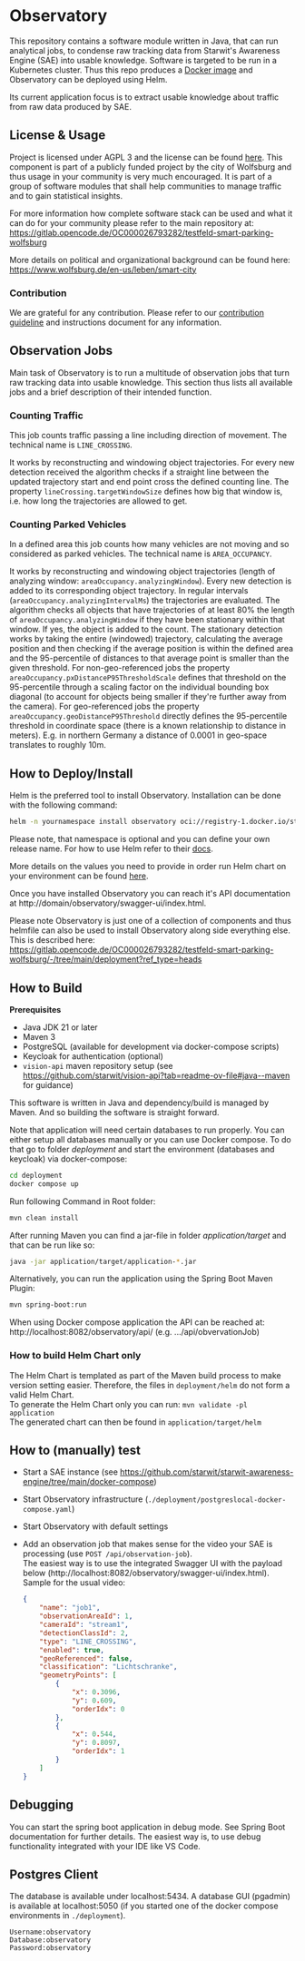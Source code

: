 # Observatory

This repository contains a software module written in Java, that can run analytical jobs, to condense raw tracking data from Starwit's Awareness Engine (SAE) into usable knowledge. Software is targeted to be run in a Kubernetes cluster. Thus this repo produces a [Docker image](https://hub.docker.com/repository/docker/starwitorg/observatory/general) and Observatory can be deployed using Helm.

Its current application focus is to extract usable knowledge about traffic from raw data produced by SAE.

## License & Usage

Project is licensed under AGPL 3 and the license can be found [here](LICENSE). This component is part of a publicly funded project by the city of Wolfsburg and thus usage in your community is very much encouraged. It is part of a group of software modules that shall help communities to manage traffic and to gain statistical insights. 

For more information how complete software stack can be used and what it can do for your community please refer to the main repository at: https://gitlab.opencode.de/OC000026793282/testfeld-smart-parking-wolfsburg 

More details on political and organizational background can be found here: https://www.wolfsburg.de/en-us/leben/smart-city

### Contribution

We are grateful for any contribution. Please refer to our [contribution guideline](CONTRIBUTING.md) and instructions document for any information.

## Observation Jobs

Main task of Observatory is to run a multitude of observation jobs that turn raw tracking data into usable knowledge. This section thus lists all available jobs and a brief description of their intended function.

### Counting Traffic

This job counts traffic passing a line including direction of movement. The technical name is `LINE_CROSSING`.

It works by reconstructing and windowing object trajectories. For every new detection received the algorithm checks if a straight line between the updated trajectory start and end point cross the defined counting line.
The property `lineCrossing.targetWindowSize` defines how big that window is, i.e. how long the trajectories are allowed to get.

### Counting Parked Vehicles

In a defined area this job counts how many vehicles are not moving and so considered as parked vehicles. The technical name is `AREA_OCCUPANCY`.

It works by reconstructing and windowing object trajectories (length of analyzing window: `areaOccupancy.analyzingWindow`). Every new detection is added to its corresponding object trajectory. In regular intervals (`areaOccupancy.analyzingIntervalMs`) the trajectories are evaluated. The algorithm checks all objects that have trajectories of at least 80% the length of `areaOccupancy.analyzingWindow` if they have been stationary within that window. If yes, the object is added to the count.
The stationary detection works by taking the entire (windowed) trajectory, calculating the average position and then checking if the average position is within the defined area and the 95-percentile of distances to that average point is smaller than the given threshold. For non-geo-referenced jobs the property `areaOccupancy.pxDistanceP95ThresholdScale` defines that threshold on the 95-percentile through a scaling factor on the individual bounding box diagonal (to account for objects being smaller if they're further away from the camera). For geo-referenced jobs the property `areaOccupancy.geoDistanceP95Threshold` directly defines the 95-percentile threshold in coordinate space (there is a known relationship to distance in meters). E.g. in northern Germany a distance of 0.0001 in geo-space translates to roughly 10m.

## How to Deploy/Install

Helm is the preferred tool to install Observatory. Installation can be done with the following command:

```bash
helm -n yournamespace install observatory oci://registry-1.docker.io/starwitorg/observatory -f yourvalues.yaml
```

Please note, that namespace is optional and you can define your own release name. For how to use Helm refer to their [docs](https://helm.sh/docs/intro/using_helm/).

More details on the values you need to provide in order run Helm chart on your environment can be found [here](deployment/helm/observatory/Readme.md).

Once you have installed Observatory you can reach it's API documentation at http://domain/observatory/swagger-ui/index.html.

Please note Observatory is just one of a collection of components and thus helmfile can also be used to install Observatory along side everything else. This is described here: https://gitlab.opencode.de/OC000026793282/testfeld-smart-parking-wolfsburg/-/tree/main/deployment?ref_type=heads

## How to Build

__Prerequisites__ 

* Java JDK 21 or later
* Maven 3
* PostgreSQL (available for development via docker-compose scripts)
* Keycloak for authentication (optional)
* `vision-api` maven repository setup (see https://github.com/starwit/vision-api?tab=readme-ov-file#java--maven for guidance)

This software is written in Java and dependency/build is managed by Maven. And so building the software is straight forward.

Note that application will need certain databases to run properly. You can either setup all databases manually or you can use Docker compose. To do that go to folder _deployment_ and start the environment (databases and keycloak) via docker-compose:

```bash
cd deployment
docker compose up
```

Run following Command in Root folder:

```bash
mvn clean install
```

After running Maven you can find a jar-file in folder _application/target_ and that can be run like so:

```bash
java -jar application/target/application-*.jar
```

Alternatively, you can run the application using the Spring Boot Maven Plugin:

```bash
mvn spring-boot:run
```

When using Docker compose application the API can be reached at: http://localhost:8082/observatory/api/ (e.g. .../api/obvervationJob)

### How to build Helm Chart only
The Helm Chart is templated as part of the Maven build process to make version setting easier. Therefore, the files in `deployment/helm` do not form a valid Helm Chart.\
To generate the Helm Chart only you can run: `mvn validate -pl application`\
The generated chart can then be found in `application/target/helm`

## How to (manually) test

* Start a SAE instance (see https://github.com/starwit/starwit-awareness-engine/tree/main/docker-compose)
* Start Observatory infrastructure (`./deployment/postgreslocal-docker-compose.yaml`)
* Start Observatory with default settings
* Add an observation job that makes sense for the video your SAE is processing (use `POST /api/observation-job`).\
  The easiest way is to use the integrated Swagger UI with the payload below (http://localhost:8082/observatory/swagger-ui/index.html).\
  Sample for the usual video:

    ```json
    {
        "name": "job1",
        "observationAreaId": 1,
        "cameraId": "stream1",
        "detectionClassId": 2,
        "type": "LINE_CROSSING",
        "enabled": true,
        "geoReferenced": false,
        "classification": "Lichtschranke",
        "geometryPoints": [
            {
                "x": 0.3096,
                "y": 0.609,
                "orderIdx": 0
            },
            {
                "x": 0.544,
                "y": 0.8097,
                "orderIdx": 1
            }
        ]
    }
    ```

## Debugging

You can start the spring boot application in debug mode. See Spring Boot documentation for further details. The easiest way is, to use debug functionality integrated with your IDE like VS Code.

## Postgres Client

The database is available under localhost:5434. A database GUI (pgadmin) is available at localhost:5050 (if you started one of the docker compose environments in `./deployment`).

```properties
Username:observatory
Database:observatory
Password:observatory
```
